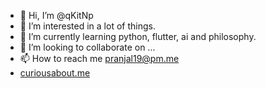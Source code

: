 - 👋 Hi, I’m @qKitNp
- 👀 I’m interested in a lot of things.
- 🌱 I’m currently learning python, flutter, ai and philosophy.
- 💞️ I’m looking to collaborate on ...
- 📫 How to reach me pranjal19@pm.me
- [curiousabout.me](https://www.curiousabout.me)

<!---
qKitNp/qKitNp is a ✨ special ✨ repository because its `README.md` (this file) appears on your GitHub profile.
You can click the Preview link to take a look at your changes.
--->

